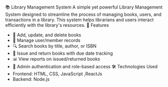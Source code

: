 📚 Library Management System
A simple yet powerful Library Management System designed to streamline the process of managing books, users, and transactions in a library. This system helps librarians and users interact efficiently with the library's resources.
🚀 Features
- 📖 Add, update, and delete books
- 👤 Manage user/member records
- 🔍 Search books by title, author, or ISBN
- 📅 Issue and return books with due date tracking
- 📊 View reports on issued/returned books
- 🔐 Admin authentication and role-based access
🛠️ Technologies Used
- Frontend: HTML, CSS, JavaScript ,ReactJs
- Backend:  Node.js 

